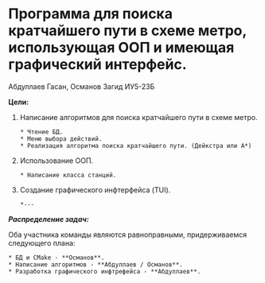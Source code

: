 # Программа для поиска кратчайшего пути в схеме метро, использующая ООП и имеющая графический интерфейс.
Абдуллаев Гасан, Османов Загид ИУ5-23Б

**Цели:**
1. Написание алгоритмов для поиска кратчайшего пути в схеме метро.
    ```
  	* Чтение БД. 
    * Меню выбора действий. 
    * Реализация алгоритма поиска кратчайшего пути. (Дейкстра или А*)
    ```

2. Использование ООП.
    ```
    * Написание класса станций.
    ```
3. Создание графического инфтерфейса (TUI).
    ```
    *---
    ```

***Распределение задач:***

Оба участника команды являются равноправными, придерживаемся следующего плана:

    * БД и CMake - **Османов**.
    * Написание алгоритмов - **Абдуллаев / Османов**.
    * Разработка графического инфтрефейса - **Абдуллаев**.
